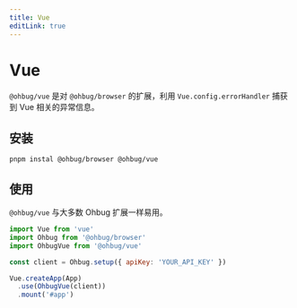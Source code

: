 ```yaml
---
title: Vue
editLink: true
---
```


# Vue

`@ohbug/vue` 是对 `@ohbug/browser` 的扩展，利用 `Vue.config.errorHandler` 捕获到 Vue 相关的异常信息。

## 安装

```shell
pnpm instal @ohbug/browser @ohbug/vue
```

## 使用

`@ohbug/vue` 与大多数 Ohbug 扩展一样易用。

```javascript
import Vue from 'vue'
import Ohbug from '@ohbug/browser'
import OhbugVue from '@ohbug/vue'

const client = Ohbug.setup({ apiKey: 'YOUR_API_KEY' })

Vue.createApp(App)
  .use(OhbugVue(client))
  .mount('#app')
```
